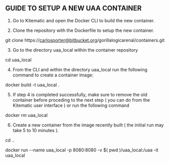 GUIDE TO SETUP A NEW UAA CONTAINER
----------------------------------


1. Go to Kitematic and open the Docker CLI to build the new container.


2. Clone the repository with the Dockerfile to setup the new container.

git clone https://carlosporter@bitbucket.org/gorillalogicarenal/containers.git


3. Go to the directory uaa_local within the container repository

cd uaa_local

4. From the CLI and within the directory uaa_local run the following command to create a container image:

docker build -t uaa_local .


5. If step 4 is completed successfully, make sure to remove the old container before proceding to the next step
   ( you can do from the Kitematic user interface ) or run the following command
   
docker rm uaa_local


6. Create a new container from the image recently built ( the initial run may take 5 to 10 minutes ).

cd .. 

docker run --name uaa_local -p 8080:8080 -v $( pwd )/uaa_local:/uaa -it uaa_local


